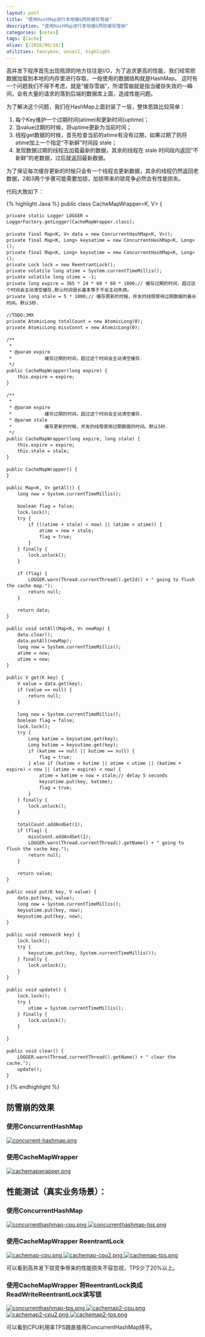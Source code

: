 ```yaml
---
layout: post
title: "使用HashMap进行本地缓&预防缓存雪崩"
description: "使用HashMap进行本地缓&预防缓存雪崩"
categories: [notes]
tags: [Cache]
alias: [/2016/06/16/]
utilities: fancybox, unveil, highlight
---
```


高并发下程序首先出现瓶颈的地方往往是I/O，为了追求更高的性能，我们经常把数据加载到本地的内存里进行存取，一般使用的数据结构就是HashMap。
这时有一个问题我们不得不考虑，就是“缓存雪崩”，所谓雪崩就是指当缓存失效的一瞬间，会有大量的请求的落到后端的数据库上面，造成性能问题。

为了解决这个问题，我们在HashMap上面封装了一层，整体思路比较简单：
1. 每个Key维护一个过期时间(atime)和更新时间(uptime)；
2. 当value过期的时候，将uptime更新为当前时间；
3. 线程get数据的时候，首先检查当前的atime有没有过期，如果过期了则将atime加上一个指定“不新鲜”时间段 stale；
4. 发现数据过期的线程去加载最新的数据，其余的线程在 stale 时间段内返回“不新鲜”的老数据，过后就返回最新数据。

为了保证每次缓存更新的时候只会有一个线程去更新数据，其余的线程仍然返回老数据，2和3两个步骤可能需要加锁，加锁带来的锁竞争必然会有性能损失。

代码大致如下：

{% highlight Java %}
public class CacheMapWrapper<K, V> {

	private static Logger LOGGER = LoggerFactory.getLogger(CacheMapWrapper.class);

	private final Map<K, V> data = new ConcurrentHashMap<K, V>();
	private final Map<K, Long> keysatime = new ConcurrentHashMap<K, Long>();
	private final Map<K, Long> keysutime = new ConcurrentHashMap<K, Long>();
	private Lock lock = new ReentrantLock();
	private volatile long atime = System.currentTimeMillis();
	private volatile long utime = -1;
	private long expire = 365 * 24 * 60 * 60 * 1000;// 缓存过期的时间，超过这个时间会主动清空缓存,默认时间很长基本等于不会主动失效。
	private long stale = 5 * 1000;// 缓存更新的时候，并发的线程使用过期数据的最长时间。默认5秒.

	//TODO:JMX
	private AtomicLong totalCount = new AtomicLong(0);
	private AtomicLong missConnt = new AtomicLong(0);

	/**
	 * 
	 * @param expire
	 *            缓存过期的时间，超过这个时间会主动清空缓存.
	 */
	public CacheMapWrapper(long expire) {
		this.expire = expire;
	}

	/**
	 * 
	 * @param expire
	 *            缓存过期的时间，超过这个时间会主动清空缓存.
	 * @param stale
	 *            缓存更新的时候，并发的线程使用过期数据的时间。默认5秒.
	 */
	public CacheMapWrapper(long expire, long stale) {
		this.expire = expire;
		this.stale = stale;
	}

	public CacheMapWrapper() {
	}

	public Map<K, V> getAll() {
		long now = System.currentTimeMillis();

		boolean flag = false;
		lock.lock();
		try {
			if (((atime + stale) < now) || (atime < utime)) {
				atime = now + stale;
				flag = true;
			}
		} finally {
			lock.unlock();
		}

		if (flag) {
			LOGGER.warn(Thread.currentThread().getId() + " going to flush the cache map.");
			return null;
		}

		return data;
	}

	public void setAll(Map<K, V> newMap) {
		data.clear();
		data.putAll(newMap);
		long now = System.currentTimeMillis();
		atime = now;
		utime = now;
	}

	public V get(K key) {
		V value = data.get(key);
		if (value == null) {
			return null;
		}

		long now = System.currentTimeMillis();
		boolean flag = false;
		lock.lock();
		try {
			Long katime = keysatime.get(key);
			Long kutime = keysutime.get(key);
			if (katime == null || kutime == null) {
				flag = true;
			} else if (katime < kutime || atime < utime || (katime + expire) < now || (atime + expire) < now) {
				atime = katime = now + stale;// delay 5 seconds
				keysatime.put(key, katime);
				flag = true;
			}
		} finally {
			lock.unlock();
		}

		totalCount.addAndGet(1);
		if (flag) {
			missConnt.addAndGet(1);
			LOGGER.warn(Thread.currentThread().getName() + " going to flush the cache key.");
			return null;
		}

		return value;
	}

	public void put(K key, V value) {
		data.put(key, value);
		long now = System.currentTimeMillis();
		keysatime.put(key, now);
		keysutime.put(key, now);
	}

	public void remove(K key) {
		lock.lock();
		try {
			keysutime.put(key, System.currentTimeMillis());
		} finally {
			lock.unlock();
		}
	}

	public void update() {
		lock.lock();
		try {
			utime = System.currentTimeMillis();
		} finally {
			lock.unlock();
		}

	}

	public void clear() {
		LOGGER.warn(Thread.currentThread().getName() + " clear the cache.");
		update();
	}
}
{% endhighlight %}

## 防雪崩的效果

### 使用ConcurrentHashMap

<a class="post-image" href="/assets/images/posts/concurrent-hashmap.png">
<img itemprop="image" data-src="/assets/images/posts/concurrent-hashmap.png" src="/assets/js/unveil/loader.gif" alt="concurrent-hashmap.png" />
</a>

### 使用CacheMapWrapper

<a class="post-image" href="/assets/images/posts/cachemapwrapper.png">
<img itemprop="image" data-src="/assets/images/posts/cachemapwrapper.png" src="/assets/js/unveil/loader.gif" alt="cachemapwrapper.png" />
</a>


## 性能测试（真实业务场景）：

### 使用ConcurrentHashMap

<a class="post-image" href="/assets/images/posts/concurrenthashmap-cpu.png">
<img itemprop="image" data-src="/assets/images/posts/concurrenthashmap-cpu.png" src="/assets/js/unveil/loader.gif" alt="concurrenthashmap-cpu.png" />
</a>


<a class="post-image" href="/assets/images/posts/concurrenthashmap-tps.png">
<img itemprop="image" data-src="/assets/images/posts/concurrenthashmap-tps.png" src="/assets/js/unveil/loader.gif" alt="concurrenthashmap-tps.png" />
</a>

### 使用CacheMapWrapper ReentrantLock

<a class="post-image" href="/assets/images/posts/cachemap-cpu.png">
<img itemprop="image" data-src="/assets/images/posts/cachemap-cpu.png" src="/assets/js/unveil/loader.gif" alt="cachemap-cpu.png" />
</a>

<a class="post-image" href="/assets/images/posts/cachemap-cpu2.png">
<img itemprop="image" data-src="/assets/images/posts/cachemap-cpu2.png" src="/assets/js/unveil/loader.gif" alt="cachemap-cpu2.png" />
</a>


<a class="post-image" href="/assets/images/posts/cachemap-tps.png">
<img itemprop="image" data-src="/assets/images/posts/cachemap-tps.png" src="/assets/js/unveil/loader.gif" alt="cachemap-tps.png" />
</a>

可以看到高并发下锁竞争带来的性能损失不容忽视，TPS少了20%以上。


### 使用CacheMapWrapper 将ReentrantLock换成ReadWriteReentrantLock读写锁


<a class="post-image" href="/assets/images/posts/concurrenthashmap-tps.png">
<img itemprop="image" data-src="/assets/images/posts/concurrenthashmap-tps.png" src="/assets/js/unveil/loader.gif" alt="concurrenthashmap-tps.png" />
</a>


<a class="post-image" href="/assets/images/posts/cachemap2-cpu.png">
<img itemprop="image" data-src="/assets/images/posts/cachemap2-cpu.png" src="/assets/js/unveil/loader.gif" alt="cachemap2-cpu.png" />
</a>

<a class="post-image" href="/assets/images/posts/cachemap2-cpu2.png">
<img itemprop="image" data-src="/assets/images/posts/cachemap2-cpu2.png" src="/assets/js/unveil/loader.gif" alt="cachemap2-cpu2.png" />
</a>


<a class="post-image" href="/assets/images/posts/cachemap2-tps.png">
<img itemprop="image" data-src="/assets/images/posts/cachemap2-tps.png" src="/assets/js/unveil/loader.gif" alt="cachemap2-tps.png" />
</a>

可以看到CPU利用率TPS跟直接用ConcurrentHashMap持平。





